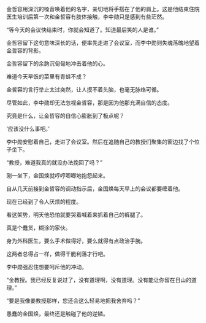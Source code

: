 金哲容用深沉的嗓音唤着他的名字，亲切地将手搭在了他的肩上。这是他结束住院医生培训后第一次和金哲容有肢体接触，李中勋只是感到有些茫然。

“等今天的会议快结束时，你就会知道了。知道最后笑的人是谁。”

金哲容留下这句意味深长的话，便率先走进了会议室，而李中勋则失魂落魄地望着金哲容的背影。

金哲容留下的余韵沉甸甸地冲击着他的心。

难道今天早饭的菜里有青蛙不成？

金哲容的言行举止太过突然，让人摸不着头脑，也毫无脉络可循。

尽管如此，李中勋却无法忽视金哲容，那是因为他那充满自信的态度。

究竟是什么，让金哲容的自信心膨胀到了极点呢？

‘应该没什么事吧。’

李中勋安慰着自己，走进了会议室。然后在追随自己的教授们聚集的窗边找了个位子坐下。

“教授，难道我真的就没办法挽回了吗？”

刚一坐下，金国焕就哼哼唧唧地抱怨起来。

自从几天前接到金哲容的调动指示后，金国焕每天早上的会议都要缠着他。

现在已经到了令人厌烦的程度。

看这架势，明天他恐怕就要哭着喊着来抓着自己的裤腿了。

真是个蠢货，糊涂的家伙。

身为外科医生，要么手术做得好，要么就得有点政治手腕。

这两者总得占一样，做得干脆利落才行吧。

李中勋强忍住想要呵斥他的冲动。

“金教授。我已经反复说过了，没有道理啊，没有道理。没有能让你留在日山的道理。”

“要是我像姜教授那样，您还会这么轻易地把我舍弃吗？”

愚蠢的金国焕，最终还是触碰了他的逆鳞。